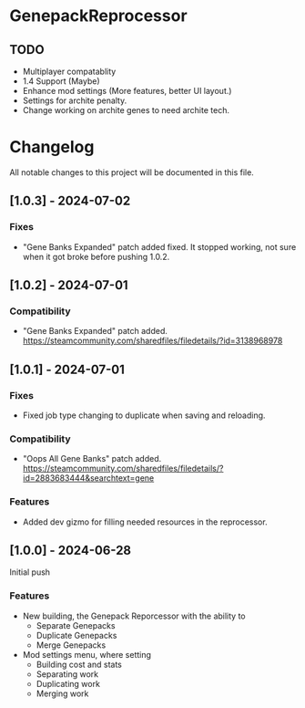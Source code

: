 # GenepackReprocessor

## TODO 
- Multiplayer compatablity
- 1.4 Support (Maybe)
- Enhance mod settings (More features, better UI layout.)
- Settings for archite penalty.
- Change working on archite genes to need archite tech.

# Changelog
All notable changes to this project will be documented in this file.

## [1.0.3] - 2024-07-02
### Fixes
- "Gene Banks Expanded" patch added fixed. It stopped working, not sure when it got broke before pushing 1.0.2.

## [1.0.2] - 2024-07-01
### Compatibility
- "Gene Banks Expanded" patch added. https://steamcommunity.com/sharedfiles/filedetails/?id=3138968978

## [1.0.1] - 2024-07-01
### Fixes
- Fixed job type changing to duplicate when saving and reloading.

### Compatibility
- "Oops All Gene Banks" patch added. https://steamcommunity.com/sharedfiles/filedetails/?id=2883683444&searchtext=gene

### Features
- Added dev gizmo for filling needed resources in the reprocessor.

## [1.0.0] - 2024-06-28
Initial push

### Features
- New building, the Genepack Reporcessor with the ability to
  - Separate Genepacks
  - Duplicate Genepacks
  - Merge Genepacks
- Mod settings menu, where setting
  - Building cost and stats
  - Separating work
  - Duplicating work
  - Merging work 